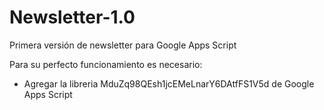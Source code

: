 # Newsletter-1.0
Primera versión de newsletter para Google Apps Script

Para su perfecto funcionamiento es necesario:

- Agregar la libreria MduZq98QEsh1jcEMeLnarY6DAtfFS1V5d de Google Apps Script

